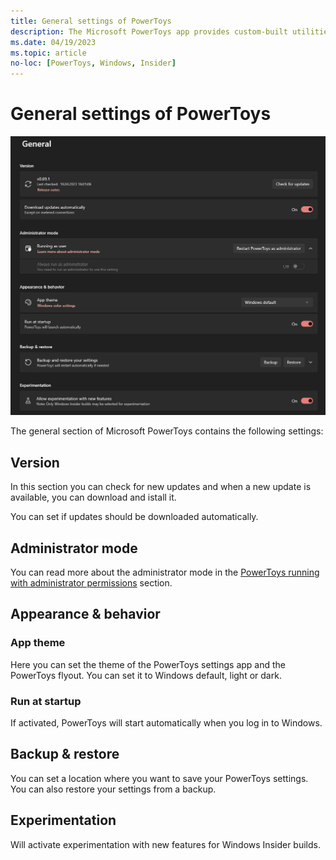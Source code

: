 ```yaml
---
title: General settings of PowerToys
description: The Microsoft PowerToys app provides custom-built utilities for Windows operating system. Find info about the version, admin mode, app theme, startup behavior, or turn on the experimental features in the General settings dashboard.
ms.date: 04/19/2023
ms.topic: article
no-loc: [PowerToys, Windows, Insider]
---
```


# General settings of PowerToys

![General settings of PowerToys](../images/pt-general.png)

The general section of Microsoft PowerToys contains the following settings:

## Version

In this section you can check for new updates and when a new update is available, you can download and istall it.

You can set if updates should be downloaded automatically.

## Administrator mode

You can read more about the administrator mode in the [PowerToys running with administrator permissions](./administrator.md) section.

## Appearance & behavior

### App theme

Here you can set the theme of the PowerToys settings app and the PowerToys flyout. You can set it to Windows default, light or dark.

### Run at startup

If activated, PowerToys will start automatically when you log in to Windows.

## Backup & restore

You can set a location where you want to save your PowerToys settings. You can also restore your settings from a backup.

## Experimentation

Will activate experimentation with new features for Windows Insider builds.
